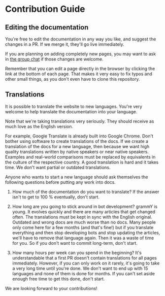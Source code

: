 # Contribution Guide

## Editing the documentation

You're free to edit the documentation in any way you like, and suggest the
changes in a PR. If we merge it, they'll go live immediately.

If you are planning on adding completely new pages, you may want to ask in
[the group chat](https://t.me/grammyjs) if those changes are welcome.

Remember that you can edit a page directly in the browser by clicking the link
at the bottom of each page. That makes it very easy to fix typos and other small
things, as you don't even have to clone this repository.

## Translations

It is possible to translate the website to new languages. You're very welcome to
help translate the documentation into your language.

Note that we're taking translations very seriously. They should receive as much
love as the English version.

For example, Google Translate is already built into Google Chrome. Don't bother
using software to create translations of the docs. If we create a translation of
the docs for a new language, then because we want high quality translations
written by native speakers or near native speakers. Examples and real-world
comparisons must be replaced by equivalents in the culture of the respective
country. A good translation is hard and it takes time. We don't want partial or
outdated translations.

Anyone who wants to start a new language should ask themselves the following
questions before putting any work into docs.

1. How much of the documentation do you want to translate? If the answer isn't
   to get to 100 % eventually, don't start.

2. How long are you going to stick around in bot development? grammY is young.
   It evolves quickly and there are many articles that get changed often. The
   translations must be kept in sync with the English original. Outdated and
   wrong docs are much worse than no docs. Many people only come here for a few
   months (and that's fine!) but if you translate everything and then stop
   developing bots and stop updating the articles, we'll have to remove that
   language again. Then it was a waste of time for you. So if you don't want to
   commit long-term, don't start.

3. How many hours per week can you spend in the beginning? It's understandable
   that a first PR doesn't contain translations for all pages immediately.
   However, if you can only work on it rarely, it's going to take a very long
   time until you're done. We don't want to end up with 15 languages and none of
   them is done for months. If you can't set aside enough free time to get this
   done, don't start.

We are looking forward to your contributions!

